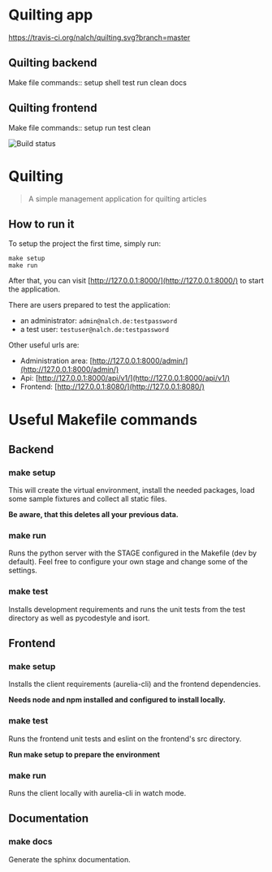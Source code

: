 # Quilting app
https://travis-ci.org/nalch/quilting.svg?branch=master

## Quilting backend
Make file commands::
    setup
    shell
    test
    run
    clean
    docs

## Quilting frontend
Make file commands::
    setup
    run
	test
	clean

![Build status](https://travis-ci.org/nalch/quilting.svg?branch=master)
# Quilting

> A simple management application for quilting articles

## How to run it
To setup the project the first time, simply run:
```shell
make setup
make run
```

After that, you can visit [http://127.0.0.1:8000/](http://127.0.0.1:8000/) to start the application.

There are users prepared to test the application:
* an administrator: `admin@nalch.de:testpassword`
* a test user: `testuser@nalch.de:testpassword`

Other useful urls are:
* Administration area: [http://127.0.0.1:8000/admin/](http://127.0.0.1:8000/admin/)
* Api: [http://127.0.0.1:8000/api/v1/](http://127.0.0.1:8000/api/v1/)
* Frontend: [http://127.0.0.1:8080/](http://127.0.0.1:8080/)

# Useful Makefile commands

## Backend

### make setup
This will create the virtual environment, install the needed packages, load some sample fixtures and collect all static files.

**Be aware, that this deletes all your previous data.**

### make run
Runs the python server with the STAGE configured in the Makefile (dev by default). Feel free to configure your own stage and change some of the settings.

### make test
Installs development requirements and runs the unit tests from the test directory as well as pycodestyle and isort.

## Frontend

### make setup
Installs the client requirements (aurelia-cli) and the frontend dependencies.

**Needs node and npm installed and configured to install locally.**

### make test
Runs the frontend unit tests and eslint on the frontend's src directory.

**Run make setup to prepare the environment**

### make run
Runs the client locally with aurelia-cli in watch mode.

## Documentation

### make docs
Generate the sphinx documentation.
